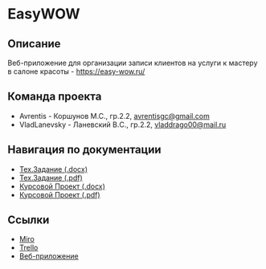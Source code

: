 # EasyWOW

## Описание
Веб-приложение для организации записи клиентов на услуги к мастеру в салоне красоты - https://easy-wow.ru/

## Команда проекта
* Avrentis - Коршунов М.С., гр.2.2, <avrentisgc@gmail.com>
* VladLanevsky - Ланевский В.C., гр.2.2, <vladdrago00@mail.ru>
  
## Навигация по документации

* [Тех.Задание (.docx)](https://github.com/Avrentis/EasyWOW/blob/master/%D0%94%D0%BE%D0%BA%D1%83%D0%BC%D0%B5%D0%BD%D1%82%D0%B0%D1%86%D0%B8%D1%8F/TZ_EasyWOW.docx)
* [Тех.Задание (.pdf)](https://github.com/Avrentis/EasyWOW/blob/master/%D0%94%D0%BE%D0%BA%D1%83%D0%BC%D0%B5%D0%BD%D1%82%D0%B0%D1%86%D0%B8%D1%8F/TZ_EasyWOW.pdf)
* [Курсовой Проект (.docx)](https://github.com/Avrentis/EasyWOW/blob/master/Документация/Course%20Project_EasyWOW.docx)
* [Курсовой Проект (.pdf)](https://github.com/Avrentis/EasyWOW/blob/master/Документация/Course%20Project_EasyWOW.pdf)


## Ссылки

* [Miro](https://miro.com/app/board/o9J_kuk0apk=/)
* [Trello](https://trello.com/b/efuikadp/тп-easywow)
* [Веб-приложение](https://easy-wow.ru/)

